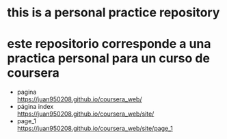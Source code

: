 # this is a personal practice repository
# este repositorio corresponde a una practica personal para un curso de coursera

* pagina  
https://juan950208.github.io/coursera_web/  
* página index  
https://juan950208.github.io/coursera_web/site/  
* page_1  
https://juan950208.github.io/coursera_web/site/page_1


